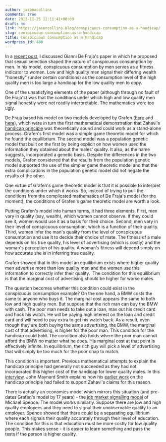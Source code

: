 ```yaml
---
author: jasonacollins
comments: true
date: 2013-11-25 12:11:41+00:00
draft: no
link: https://jasoncollins.blog/conspicuous-consumption-as-a-handicap/
slug: conspicuous-consumption-as-a-handicap
title: Conspicuous consumption as a handicap
wordpress_id: 480
---
```


In a [recent post](https://jasoncollins.blog/an-evolutionary-explanation-of-consumption/), I discussed Gianni De Fraja's paper in which he proposed that sexual selection shaped the nature of conspicuous consumption by men. In his model, conspicuous consumption by men serves as a fitness indicator to women. Low and high quality men signal their differing wealth "honestly" (under certain conditions) as the consumption level of the high quality men is too large a handicap for the low quality men to copy.

One of the unsatisfying elements of the paper (although through no fault of De Fraja's) was that the conditions under which high and low quality men signal honestly were not readily interpretable. The mathematics were too ugly.

De Fraja based his model on two models developed by Grafen ([here](https://doi.org/10.1016/S0022-5193(05)80088-8) and [here](https://doi.org/10.1016/S0022-5193(05)80087-6)), which were in turn the first mathematical demonstration that Zahavi's [handicap principle](http://en.wikipedia.org/wiki/Handicap_principle) was theoretically sound and could work as a stand-alone process. Grafen's first model was a simple game theoretic model for which he found the equilibrium. The second model was a population genetic model that built on the first by being explicit on how women used the information they obtained about the males' quality. It also, as the name suggests, incorporated a genetic basis. Despite the differences in the two models, Grafen considered that the results from the population genetic model supported the use of the simpler game theoretic model and that the extra complications in the population genetic model did not negate the results of the other.

One virtue of Grafen's game theoretic model is that it is possible to interpret the conditions under which it works. So, instead of trying to pull the conditions from the complicated mathematics of De Fraja's model (for the moment), the conditions of Grafen's game theoretic model are worth a look.

Putting Grafen's model into human terms, it had three elements. First, men vary in quality (say, wealth), which women cannot observe. If they could see it, women would use it as a basis for their choice. Second, men vary in their level of conspicuous consumption, which is a function of their quality. Third, women infer the man's quality from the level of conspicuous consumption and use it to decide their choice of mate. The fitness of a male depends on his true quality, his level of advertising (which is costly) and the woman's perception of his quality. A woman's fitness will depend simply on how accurate she is in inferring true quality.

Grafen showed that in this model an equilibrium exists where higher quality men advertise more than low quality men and the women use this information to correctly infer their quality.  The condition for this equilibrium is that the marginal cost of advertising should be higher for worse males.

The question becomes whether this condition could exist in the conspicuous consumption example? On the one hand, a BMW costs the same to anyone who buys it. The marginal cost appears the same to both low and high quality men. But suppose that the rich man can buy the BMW with cash. The poor man needs to take out a loan, max out his credit card and hock his watch. He will be paying high interest on the loan and credit card and will need to pay extra to get his watch back. As a result, even though they are both buying the same advertising, the BMW, the marginal cost of that advertising, is higher for the poor man. This condition for the handicap could hold. The condition also holds where the poor man cannot afford the BMW no matter what he does. His marginal cost at that point is effectively infinite. In equilibrium, the rich guy will pick a level of advertising that will simply be too much for the poor chap to match.

This condition is important. Previous mathematical attempts to explain the handicap principle had generally not succeeded as they had not incorporated this higher cost of the handicap for lower quality males. In this [interview](http://www.webofstories.com/play/7305), John Maynard Smith explains how his [earlier work](https://doi.org/10.1016/S0022-5193%2876%2980016-1) on the handicap principle had failed to support Zahavi's claims for this reason.

There is actually an economics model which mirrors this situation (and pre-dates Grafen's model by 17 years) - the [job market signalling model](https://jasoncollins.blog/economists-1-biologists-0/) of Michael Spence. The model works similarly. Suppose there are low and high quality employees and they need to signal their unobservable quality to an employer. Spence showed that there could be a separating equilibrium where each signals their quality accurately through their level of education. The condition for this is that education must be more costly for low quality people. This makes sense - it is easier to learn something and pass the tests if the person is higher quality.
